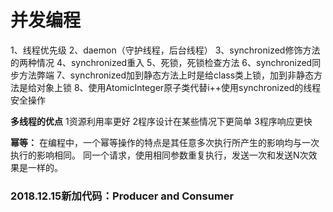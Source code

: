 # 并发编程

1、线程优先级
2、daemon（守护线程，后台线程）
3、synchronized修饰方法的两种情况
4、synchronized重入
5、死锁，死锁检查方法
6、synchronized同步方法弊端
7、synchronized加到静态方法上时是给class类上锁，加到非静态方法是给对象上锁
8、使用AtomicInteger原子类代替i++使用synchronized的线程安全操作

**多线程的优点**
1资源利用率更好
2程序设计在某些情况下更简单
3程序响应更快

**幂等：**
在编程中，一个幂等操作的特点是其任意多次执行所产生的影响均与一次执行的影响相同。
同一个请求，使用相同参数重复执行，发送一次和发送N次效果是一样的。
 
 ### 2018.12.15新加代码：Producer and Consumer
 
